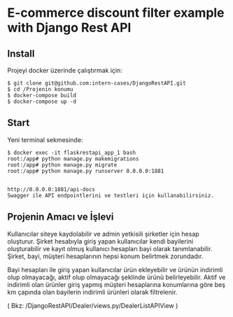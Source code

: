 # E-commerce discount filter example with Django Rest API

Install
----
Projeyi docker üzerinde çalıştırmak için:
    
    $ git clone git@github.com:intern-cases/DjangoRestAPI.git
    $ cd /Projenin konumu
    $ docker-compose build
    $ docker-compose up -d
    
Start
---
Yeni terminal sekmesinde:

    $ docker exec -it flaskrestapi_app_1 bash
    root:/app# python manage.py makemigrations
    root:/app# python manage.py migrate
    root:/app# python manage.py runserver 0.0.0.0:1881
    
    
    http://0.0.0.0:1881/api-docs
    Swagger ile API endpointlerini ve testleri için kullanabilirsiniz.
    
    
Projenin Amacı ve İşlevi
---
 Kullanıcılar siteye kaydolabilir ve admin yetkisili şirketler için hesap oluşturur. Şirket hesabıyla 
 giriş yapan kullanıcılar kendi bayilerini oluşturabilir ve kayıt olmuş kullanıcı hesapları bayi olarak tanımlanabilir.
 Şirket, bayi, müşteri hesaplarının hepsi konum belirtmek zorundadır.
 
 Bayi hesapları ile giriş yapan kullanıcılar ürün ekleyebilir ve ürünün indirimli olup olmayacağı, aktif olup olmayacağı
 şeklinde ürünü belirleyebilir. Aktif ve indirimli olan ürünler giriş yapmış müşteri hesaplarına konumlarına göre beş km çapında
 olan bayilerin indirimli ürünleri olarak filtrelenir.
 
 ( Bkz: /DjangoRestAPI/Dealer/views.py/DealerListAPIView )
 

